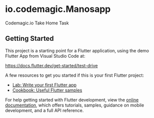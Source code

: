 # io.codemagic.Manosapp

Codemagic.io Take Home Task

## Getting Started

This project is a starting point for a Flutter application, using the demo Flutter App from Visual Studio Code at:

https://docs.flutter.dev/get-started/test-drive


A few resources to get you started if this is your first Flutter project:

- [Lab: Write your first Flutter app](https://docs.flutter.dev/get-started/codelab)
- [Cookbook: Useful Flutter samples](https://docs.flutter.dev/cookbook)

For help getting started with Flutter development, view the
[online documentation](https://docs.flutter.dev/), which offers tutorials,
samples, guidance on mobile development, and a full API reference.
